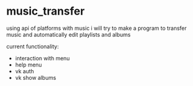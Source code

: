 # music_transfer
using api of platforms with music i will try to make a program to transfer music and automatically edit playlists and albums

current functionality:
- interaction with menu
- help menu
- vk auth
- vk show albums
